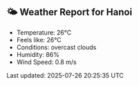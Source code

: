 <!-- WEATHER-START -->
## 🌤 Weather Report for Hanoi

- Temperature: 26°C
- Feels like: 26°C
- Conditions: overcast clouds
- Humidity: 86%
- Wind Speed: 0.8 m/s

Last updated: 2025-07-26 20:25:35 UTC
<!-- WEATHER-END -->
